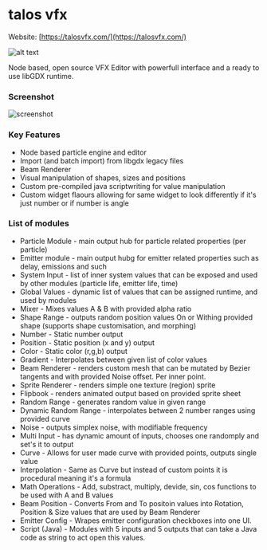 # talos vfx

Website: [https://talosvfx.com/](https://talosvfx.com/)

![alt text](https://i.imgur.com/Fxw1Unn.jpg)

Node based, open source VFX Editor with powerfull interface and a ready to use libGDX runtime.

### Screenshot

![screenshot](https://i.imgur.com/KYpynzB.png)

### Key Features

  * Node based particle engine and editor
  * Import (and batch import) from libgdx legacy files
  * Beam Renderer
  * Visual manipulation of shapes, sizes and positions
  * Custom pre-compiled java scriptwriting for value manipulation
  * Custom widget flaours allowing for same widget to look differently if it's just number or if number is angle
  
### List of modules

  * Particle Module - main output hub for particle related properties (per particle)
  * Emitter module - main output hubg for emitter related properties such as delay, emissions and such
  * System Input - list of inner system values that can be exposed and used by other modules (particle life, emitter life, time)
  * Global Values - dynamic list of values that can be assigned runtime, and used by modules
  * Mixer - Mixes values A & B with provided alpha ratio
  * Shape Range - outputs random position values On or Withing provided shape (supports shape customisation, and morphing)
  * Number - Static number output
  * Position - Static position (x and y) output
  * Color - Static color (r,g,b) output
  * Gradient - Interpolates between given list of color values
  * Beam Renderer - renders custom mesh that can be mutated by Bezier tangents and with provided Noise offset. Per inner point.
  * Sprite Renderer - renders simple one texture (region) sprite
  * Flipbook - renders animated output based on provided sprite sheet
  * Random Range - generates random value in given range
  * Dynamic Random Range - interpolates between 2 number ranges using provided curve
  * Noise - outputs simplex noise, with modifiable frequency
  * Multi Input - has dynamic amount of inputs, chooses one randomply and set's it to output
  * Curve - Allows for user made curve with provided points, outputs single value
  * Interpolation - Same as Curve but instead of custom points it is procedural meaning it's a formula
  * Math Operations - Add, substract, multiply, devide, sin, cos functions to be used with A and B values
  * Beam Position - Converts From and To positoin values into Rotation, Position & Size values that are used by Beam Renderer
  * Emitter Config - Wrapes emitter configuration checkboxes into one UI. 
  * Script (Java) - Modules with 5 inputs and 5 outputs that can take a Java code as string to act open this values.
  
